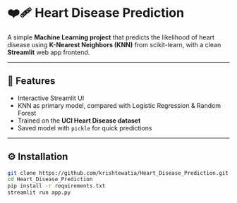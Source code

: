 # ❤️‍🩹 Heart Disease Prediction

A simple **Machine Learning project** that predicts the likelihood of heart disease using **K-Nearest Neighbors (KNN)** from scikit-learn, with a clean **Streamlit** web app frontend.  

---

## 🔹 Features
- Interactive Streamlit UI  
- KNN as primary model, compared with Logistic Regression & Random Forest  
- Trained on the **UCI Heart Disease dataset**  
- Saved model with `pickle` for quick predictions  

---

## ⚙️ Installation
```bash
git clone https://github.com/krishtewatia/Heart_Disease_Prediction.git
cd Heart_Disease_Prediction
pip install -r requirements.txt
streamlit run app.py
